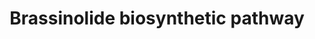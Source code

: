 ---
annotations:
- id: PW:0000010
  parent: classic metabolic pathway
  type: Pathway Ontology
  value: lipid metabolic pathway
- id: PW:0000002
  parent: classic metabolic pathway
  type: Pathway Ontology
  value: classic metabolic pathway
authors:
- Andra
- MaintBot
- Egonw
- Ariutta
- DeSl
- Finterly
- Conroy lipids
description: Brassinolide is a plant hormone.
last-edited: 2023-01-18
organisms:
- Arabidopsis thaliana
redirect_from:
- /index.php/Pathway:WP2634
- /instance/WP2634
- /instance/WP2634_rr124900
revision: r124900
schema-jsonld:
- '@context': https://schema.org/
  '@id': https://wikipathways.github.io/pathways/WP2634.html
  '@type': Dataset
  creator:
    '@type': Organization
    name: WikiPathways
  description: Brassinolide is a plant hormone.
  keywords:
  - 24-Methylenecholesterol
  - 3-Dehydro-6-deoxoteasterone
  - 3-Dehydroteasterone
  - 5-dehydroepisterol
  - 5α-campestan-3-one
  - 6-Deoxocastasterone
  - 6-Deoxocathasterone
  - 6-Deoxoteasterone
  - 6-Deoxotyphasterol
  - 6-Oxocampestanol
  - 6α-Hydroxycampestanol
  - 6α-Hydroxycastasterone
  - BRI1
  - Brassinolide
  - CYP85A2
  - CYP90B1
  - Campestanol
  - Campesterol
  - Castasterone
  - Cathasterone
  - DET2
  - Episterol
  - STE1
  - Teasterone
  - Typhasterol
  - campest-4-en-3-one
  - campest-4-en-3beta-ol
  - cpd
  - dwf4
  license: CC0
  name: Brassinolide biosynthetic pathway
seo: CreativeWork
title: Brassinolide biosynthetic pathway
wpid: WP2634
---